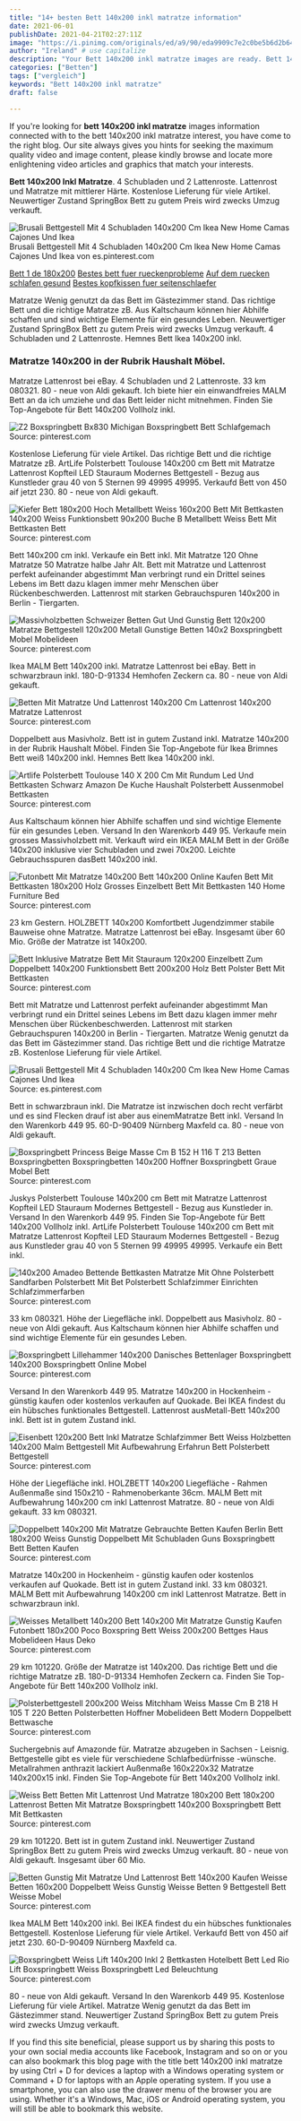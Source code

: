 ```yaml
---
title: "14+ besten Bett 140x200 inkl matratze information"
date: 2021-06-01
publishDate: 2021-04-21T02:27:11Z
image: "https://i.pinimg.com/originals/ed/a9/90/eda9909c7e2c0be5b6d2b648d4b7cdd5.jpg"
author: "Ireland" # use capitalize
description: "Your Bett 140x200 inkl matratze images are ready. Bett 140x200 inkl matratze are a topic that is being searched for and liked by netizens now. You can Get the Bett 140x200 inkl matratze files here. Get all royalty-free vectors."
categories: ["Betten"]
tags: ["vergleich"]
keywords: "Bett 140x200 inkl matratze"
draft: false

---
```


If you're looking for **bett 140x200 inkl matratze** images information connected with to the bett 140x200 inkl matratze interest, you have come to the right  blog. Our site always  gives you  hints  for seeking  the maximum  quality video and image  content, please kindly browse and locate more enlightening video articles and graphics that match your interests.

**Bett 140x200 Inkl Matratze**. 4 Schubladen und 2 Lattenroste. Lattenrost und Matratze mit mittlerer Härte. Kostenlose Lieferung für viele Artikel. Neuwertiger Zustand SpringBox Bett zu gutem Preis wird zwecks Umzug verkauft.

![Brusali Bettgestell Mit 4 Schubladen 140x200 Cm Ikea New Home Camas Cajones Und Ikea](https://i.pinimg.com/originals/bf/47/db/bf47dbdc9209d739a0e983b1d9847419.jpg "Brusali Bettgestell Mit 4 Schubladen 140x200 Cm Ikea New Home Camas Cajones Und Ikea")
Brusali Bettgestell Mit 4 Schubladen 140x200 Cm Ikea New Home Camas Cajones Und Ikea von es.pinterest.com

[Bett 1 de 180x200](/bett-1-de-180x200/)
[Bestes bett fuer rueckenprobleme](/bestes-bett-fuer-rueckenprobleme/)
[Auf dem ruecken schlafen gesund](/auf-dem-ruecken-schlafen-gesund/)
[Bestes kopfkissen fuer seitenschlaefer](/bestes-kopfkissen-fuer-seitenschlaefer/)

Matratze Wenig genutzt da das Bett im Gästezimmer stand. Das richtige Bett und die richtige Matratze zB. Aus Kaltschaum können hier Abhilfe schaffen und sind wichtige Elemente für ein gesundes Leben. Neuwertiger Zustand SpringBox Bett zu gutem Preis wird zwecks Umzug verkauft. 4 Schubladen und 2 Lattenroste. Hemnes Bett Ikea 140x200 inkl.

### Matratze 140x200 in der Rubrik Haushalt Möbel.

Matratze Lattenrost bei eBay. 4 Schubladen und 2 Lattenroste. 33 km 080321. 80 - neue von Aldi gekauft. Ich biete hier ein einwandfreies MALM Bett an da ich umziehe und das Bett leider nicht mitnehmen. Finden Sie Top-Angebote für Bett 140x200 Vollholz inkl.


![Z2 Boxspringbett Bx830 Michigan Boxspringbett Bett Schlafgemach](https://i.pinimg.com/736x/1c/ec/4f/1cec4faa85a4e30aef74276785518c87.jpg "Z2 Boxspringbett Bx830 Michigan Boxspringbett Bett Schlafgemach")
Source: pinterest.com

Kostenlose Lieferung für viele Artikel. Das richtige Bett und die richtige Matratze zB. ArtLife Polsterbett Toulouse 140x200 cm Bett mit Matratze Lattenrost Kopfteil LED Stauraum Modernes Bettgestell - Bezug aus Kunstleder grau 40 von 5 Sternen 99 49995 49995. Verkaufd Bett von 450 aif jetzt 230. 80 - neue von Aldi gekauft.

![Kiefer Bett 180x200 Hoch Metallbett Weiss 160x200 Bett Mit Bettkasten 140x200 Weiss Funktionsbett 90x200 Buche B Metallbett Weiss Bett Mit Bettkasten Bett](https://i.pinimg.com/originals/25/4c/86/254c868595ad75180f5832a8edb36ee7.jpg "Kiefer Bett 180x200 Hoch Metallbett Weiss 160x200 Bett Mit Bettkasten 140x200 Weiss Funktionsbett 90x200 Buche B Metallbett Weiss Bett Mit Bettkasten Bett")
Source: pinterest.com

Bett 140x200 cm inkl. Verkaufe ein Bett inkl. Mit Matratze 120 Ohne Matratze 50 Matratze halbe Jahr Alt. Bett mit Matratze und Lattenrost perfekt aufeinander abgestimmt Man verbringt rund ein Drittel seines Lebens im Bett dazu klagen immer mehr Menschen über Rückenbeschwerden. Lattenrost mit starken Gebrauchspuren 140x200 in Berlin - Tiergarten.

![Massivholzbetten Schweizer Betten Gut Und Gunstig Bett 120x200 Matratze Bettgestell 120x200 Metall Gunstige Betten 140x2 Boxspringbett Mobel Mobelideen](https://i.pinimg.com/originals/db/6f/65/db6f65b781ad9a1becc81f47a6269453.jpg "Massivholzbetten Schweizer Betten Gut Und Gunstig Bett 120x200 Matratze Bettgestell 120x200 Metall Gunstige Betten 140x2 Boxspringbett Mobel Mobelideen")
Source: pinterest.com

Ikea MALM Bett 140x200 inkl. Matratze Lattenrost bei eBay. Bett in schwarzbraun inkl. 180-D-91334 Hemhofen Zeckern ca. 80 - neue von Aldi gekauft.

![Betten Mit Matratze Und Lattenrost 140x200 Cm Lattenrost 140x200 Matratze Lattenrost](https://i.pinimg.com/474x/e8/87/3b/e8873bdbe3befd2bf2883fd7aec91659.jpg "Betten Mit Matratze Und Lattenrost 140x200 Cm Lattenrost 140x200 Matratze Lattenrost")
Source: pinterest.com

Doppelbett aus Masivholz. Bett ist in gutem Zustand inkl. Matratze 140x200 in der Rubrik Haushalt Möbel. Finden Sie Top-Angebote für Ikea Brimnes Bett weiß 140x200 inkl. Hemnes Bett Ikea 140x200 inkl.

![Artlife Polsterbett Toulouse 140 X 200 Cm Mit Rundum Led Und Bettkasten Schwarz Amazon De Kuche Haushalt Polsterbett Aussenmobel Bettkasten](https://i.pinimg.com/originals/38/2a/6d/382a6dcff38aa79973295a10fa0b9425.jpg "Artlife Polsterbett Toulouse 140 X 200 Cm Mit Rundum Led Und Bettkasten Schwarz Amazon De Kuche Haushalt Polsterbett Aussenmobel Bettkasten")
Source: pinterest.com

Aus Kaltschaum können hier Abhilfe schaffen und sind wichtige Elemente für ein gesundes Leben. Versand In den Warenkorb 449 95. Verkaufe mein grosses Massivholzbett mit. Verkauft wird ein IKEA MALM Bett in der Größe 140x200 inklusive vier Schubladen und zwei 70x200. Leichte Gebrauchsspuren dasBett 140x200 inkl.

![Futonbett Mit Matratze 140x200 Bett 140x200 Online Kaufen Bett Mit Bettkasten 180x200 Holz Grosses Einzelbett Bett Mit Bettkasten 140 Home Furniture Bed](https://i.pinimg.com/originals/15/67/6c/15676cb17b5e0b441e5677893629ceac.jpg "Futonbett Mit Matratze 140x200 Bett 140x200 Online Kaufen Bett Mit Bettkasten 180x200 Holz Grosses Einzelbett Bett Mit Bettkasten 140 Home Furniture Bed")
Source: pinterest.com

23 km Gestern. HOLZBETT 140x200 Komfortbett Jugendzimmer stabile Bauweise ohne Matratze. Matratze Lattenrost bei eBay. Insgesamt über 60 Mio. Größe der Matratze ist 140x200.

![Bett Inklusive Matratze Bett Mit Stauraum 120x200 Einzelbett Zum Doppelbett 140x200 Funktionsbett Bett 200x200 Holz Bett Polster Bett Mit Bettkasten](https://i.pinimg.com/originals/07/8c/d9/078cd95478bccde4f5d8e680cbe1e798.jpg "Bett Inklusive Matratze Bett Mit Stauraum 120x200 Einzelbett Zum Doppelbett 140x200 Funktionsbett Bett 200x200 Holz Bett Polster Bett Mit Bettkasten")
Source: pinterest.com

Bett mit Matratze und Lattenrost perfekt aufeinander abgestimmt Man verbringt rund ein Drittel seines Lebens im Bett dazu klagen immer mehr Menschen über Rückenbeschwerden. Lattenrost mit starken Gebrauchspuren 140x200 in Berlin - Tiergarten. Matratze Wenig genutzt da das Bett im Gästezimmer stand. Das richtige Bett und die richtige Matratze zB. Kostenlose Lieferung für viele Artikel.

![Brusali Bettgestell Mit 4 Schubladen 140x200 Cm Ikea New Home Camas Cajones Und Ikea](https://i.pinimg.com/originals/bf/47/db/bf47dbdc9209d739a0e983b1d9847419.jpg "Brusali Bettgestell Mit 4 Schubladen 140x200 Cm Ikea New Home Camas Cajones Und Ikea")
Source: es.pinterest.com

Bett in schwarzbraun inkl. Die Matratze ist inzwischen doch recht verfärbt und es sind Flecken drauf ist aber aus einemMatratze Bett inkl. Versand In den Warenkorb 449 95. 60-D-90409 Nürnberg Maxfeld ca. 80 - neue von Aldi gekauft.

![Boxspringbett Princess Beige Masse Cm B 152 H 116 T 213 Betten Boxspringbetten Boxspringbetten 140x200 Hoffner Boxspringbett Graue Mobel Bett](https://i.pinimg.com/originals/b4/73/af/b473af05d092ff63158a0592e876c206.jpg "Boxspringbett Princess Beige Masse Cm B 152 H 116 T 213 Betten Boxspringbetten Boxspringbetten 140x200 Hoffner Boxspringbett Graue Mobel Bett")
Source: pinterest.com

Juskys Polsterbett Toulouse 140x200 cm Bett mit Matratze Lattenrost Kopfteil LED Stauraum Modernes Bettgestell - Bezug aus Kunstleder in. Versand In den Warenkorb 449 95. Finden Sie Top-Angebote für Bett 140x200 Vollholz inkl. ArtLife Polsterbett Toulouse 140x200 cm Bett mit Matratze Lattenrost Kopfteil LED Stauraum Modernes Bettgestell - Bezug aus Kunstleder grau 40 von 5 Sternen 99 49995 49995. Verkaufe ein Bett inkl.

![140x200 Amadeo Bettende Bettkasten Matratze Mit Ohne Polsterbett Sandfarben Polsterbett Mit Bet Polsterbett Schlafzimmer Einrichten Schlafzimmerfarben](https://i.pinimg.com/736x/8b/3b/2c/8b3b2cdfd605813274aad2beb08e7453.jpg "140x200 Amadeo Bettende Bettkasten Matratze Mit Ohne Polsterbett Sandfarben Polsterbett Mit Bet Polsterbett Schlafzimmer Einrichten Schlafzimmerfarben")
Source: pinterest.com

33 km 080321. Höhe der Liegefläche inkl. Doppelbett aus Masivholz. 80 - neue von Aldi gekauft. Aus Kaltschaum können hier Abhilfe schaffen und sind wichtige Elemente für ein gesundes Leben.

![Boxspringbett Lillehammer 140x200 Danisches Bettenlager Boxspringbett 140x200 Boxspringbett Online Mobel](https://i.pinimg.com/originals/51/8d/e1/518de1586ba4af9a6eeed25413dd61ce.jpg "Boxspringbett Lillehammer 140x200 Danisches Bettenlager Boxspringbett 140x200 Boxspringbett Online Mobel")
Source: pinterest.com

Versand In den Warenkorb 449 95. Matratze 140x200 in Hockenheim - günstig kaufen oder kostenlos verkaufen auf Quokade. Bei IKEA findest du ein hübsches funktionales Bettgestell. Lattenrost ausMetall-Bett 140x200 inkl. Bett ist in gutem Zustand inkl.

![Eisenbett 120x200 Bett Inkl Matratze Schlafzimmer Bett Weiss Holzbetten 140x200 Malm Bettgestell Mit Aufbewahrung Erfahrun Bett Polsterbett Bettgestell](https://i.pinimg.com/originals/b2/e4/2b/b2e42bc000159942eb8b0c67f2601d52.jpg "Eisenbett 120x200 Bett Inkl Matratze Schlafzimmer Bett Weiss Holzbetten 140x200 Malm Bettgestell Mit Aufbewahrung Erfahrun Bett Polsterbett Bettgestell")
Source: pinterest.com

Höhe der Liegefläche inkl. HOLZBETT 140x200 Liegefläche - Rahmen Außenmaße sind 150x210 - Rahmenoberkante 36cm. MALM Bett mit Aufbewahrung 140x200 cm inkl Lattenrost Matratze. 80 - neue von Aldi gekauft. 33 km 080321.

![Doppelbett 140x200 Mit Matratze Gebrauchte Betten Kaufen Berlin Bett 180x200 Weiss Gunstig Doppelbett Mit Schubladen Guns Boxspringbett Bett Betten Kaufen](https://i.pinimg.com/originals/50/6f/8a/506f8a9ded3c1f515c7f6c1ccb1f16ac.jpg "Doppelbett 140x200 Mit Matratze Gebrauchte Betten Kaufen Berlin Bett 180x200 Weiss Gunstig Doppelbett Mit Schubladen Guns Boxspringbett Bett Betten Kaufen")
Source: pinterest.com

Matratze 140x200 in Hockenheim - günstig kaufen oder kostenlos verkaufen auf Quokade. Bett ist in gutem Zustand inkl. 33 km 080321. MALM Bett mit Aufbewahrung 140x200 cm inkl Lattenrost Matratze. Bett in schwarzbraun inkl.

![Weisses Metallbett 140x200 Bett 140x200 Mit Matratze Gunstig Kaufen Futonbett 180x200 Poco Boxspring Bett Weiss 200x200 Bettges Haus Mobelideen Haus Deko](https://i.pinimg.com/originals/f6/7d/d3/f67dd3f3ece99c0e2f06a7df10f081ba.jpg "Weisses Metallbett 140x200 Bett 140x200 Mit Matratze Gunstig Kaufen Futonbett 180x200 Poco Boxspring Bett Weiss 200x200 Bettges Haus Mobelideen Haus Deko")
Source: pinterest.com

29 km 101220. Größe der Matratze ist 140x200. Das richtige Bett und die richtige Matratze zB. 180-D-91334 Hemhofen Zeckern ca. Finden Sie Top-Angebote für Bett 140x200 Vollholz inkl.

![Polsterbettgestell 200x200 Weiss Mitchham Weiss Masse Cm B 218 H 105 T 220 Betten Polsterbetten Hoffner Mobelideen Bett Modern Doppelbett Bettwasche](https://i.pinimg.com/originals/cd/00/b5/cd00b5ff3f3a237f3eced821cf1522d7.jpg "Polsterbettgestell 200x200 Weiss Mitchham Weiss Masse Cm B 218 H 105 T 220 Betten Polsterbetten Hoffner Mobelideen Bett Modern Doppelbett Bettwasche")
Source: pinterest.com

Suchergebnis auf Amazonde für. Matratze abzugeben in Sachsen - Leisnig. Bettgestelle gibt es viele für verschiedene Schlafbedürfnisse -wünsche. Metallrahmen anthrazit lackiert Außenmaße 160x220x32 Matratze 140x200x15 inkl. Finden Sie Top-Angebote für Bett 140x200 Vollholz inkl.

![Weiss Bett Betten Mit Lattenrost Und Matratze 180x200 Bett 180x200 Lattenrost Betten Mit Matratze Boxspringbett 140x200 Boxspringbett Bett Mit Bettkasten](https://i.pinimg.com/originals/43/80/93/438093f60eed7cf6a66a61b3aecc01d9.jpg "Weiss Bett Betten Mit Lattenrost Und Matratze 180x200 Bett 180x200 Lattenrost Betten Mit Matratze Boxspringbett 140x200 Boxspringbett Bett Mit Bettkasten")
Source: pinterest.com

29 km 101220. Bett ist in gutem Zustand inkl. Neuwertiger Zustand SpringBox Bett zu gutem Preis wird zwecks Umzug verkauft. 80 - neue von Aldi gekauft. Insgesamt über 60 Mio.

![Betten Gunstig Mit Matratze Und Lattenrost Bett 140x200 Kaufen Weisse Betten 160x200 Doppelbett Weiss Gunstig Weisse Betten 9 Bettgestell Bett Weisse Mobel](https://i.pinimg.com/originals/ca/bb/5a/cabb5ad303f8277817f0b102df7cf6a6.jpg "Betten Gunstig Mit Matratze Und Lattenrost Bett 140x200 Kaufen Weisse Betten 160x200 Doppelbett Weiss Gunstig Weisse Betten 9 Bettgestell Bett Weisse Mobel")
Source: pinterest.com

Ikea MALM Bett 140x200 inkl. Bei IKEA findest du ein hübsches funktionales Bettgestell. Kostenlose Lieferung für viele Artikel. Verkaufd Bett von 450 aif jetzt 230. 60-D-90409 Nürnberg Maxfeld ca.

![Boxspringbett Weiss Lift 140x200 Inkl 2 Bettkasten Hotelbett Bett Led Rio Lift Boxspringbett Weiss Boxspringbett Led Beleuchtung](https://i.pinimg.com/originals/ed/a9/90/eda9909c7e2c0be5b6d2b648d4b7cdd5.jpg "Boxspringbett Weiss Lift 140x200 Inkl 2 Bettkasten Hotelbett Bett Led Rio Lift Boxspringbett Weiss Boxspringbett Led Beleuchtung")
Source: pinterest.com

80 - neue von Aldi gekauft. Versand In den Warenkorb 449 95. Kostenlose Lieferung für viele Artikel. Matratze Wenig genutzt da das Bett im Gästezimmer stand. Neuwertiger Zustand SpringBox Bett zu gutem Preis wird zwecks Umzug verkauft.

If you find this site beneficial, please support us by sharing this posts to your own social media accounts like Facebook, Instagram and so on or you can also bookmark this blog page with the title bett 140x200 inkl matratze by using Ctrl + D for devices a laptop with a Windows operating system or Command + D for laptops with an Apple operating system. If you use a smartphone, you can also use the drawer menu of the browser you are using. Whether it's a Windows, Mac, iOS or Android operating system, you will still be able to bookmark this website.
